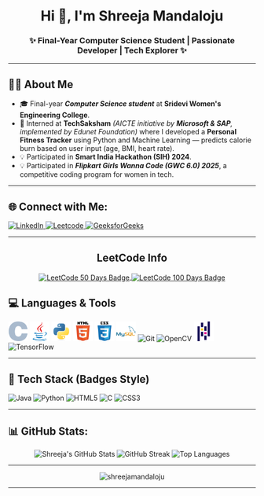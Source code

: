 <!-- Profile Header -->
<h1 align="center">Hi 👋, I'm Shreeja Mandaloju</h1>
<h3 align="center">✨ Final-Year Computer Science Student | Passionate Developer | Tech Explorer ✨</h3>

---

## 👩‍💻 About Me

- 🎓 Final-year ***Computer Science student*** at **Sridevi Women's Engineering College**.
- 🤖 Interned at **TechSaksham** *(AICTE initiative by **Microsoft & SAP**, implemented by Edunet Foundation)* where I developed a **Personal Fitness Tracker** using Python and Machine Learning — predicts calorie burn based on user input (age, BMI, heart rate).
- 💡 Participated in **Smart India Hackathon (SIH) 2024**.
- 💡 Participated in ***Flipkart Girls Wanna Code (GWC 6.0) 2025***, a competitive coding program for women in tech.

---

## 🌐 Connect with Me:

<p align="left">
  <a href="https://linkedin.com/in/shreejamandaloju" target="_blank">
    <img src="https://raw.githubusercontent.com/rahuldkjain/github-profile-readme-generator/master/src/images/icons/Social/linked-in-alt.svg" alt="LinkedIn" height="30" width="40" />
  </a>
  <a href="https://www.leetcode.com/shreejam21" target="_blank">
    <img src="https://raw.githubusercontent.com/rahuldkjain/github-profile-readme-generator/master/src/images/icons/Social/leet-code.svg" alt="Leetcode" height="30" width="40" />
  </a>
  <a href="https://auth.geeksforgeeks.org/user/shreejamandaloju" target="_blank">
    <img src="https://raw.githubusercontent.com/rahuldkjain/github-profile-readme-generator/master/src/images/icons/Social/geeks-for-geeks.svg" alt="GeeksforGeeks" height="30" width="40" />
  </a>
</p>

---

<div align="center"> 
  <h2 align="center">LeetCode Info</h2>  
  <p align="center">
    <!-- 50 Days Badge (Logo Background Version) -->
    <a href="https://leetcode.com/ShreejaMandaloju/" target="_blank">
      <img align="center" src="https://assets.leetcode.com/static_assets/public/images/LeetCode_logo_rvs.png" alt="LeetCode 50 Days Badge" height="200" width="200" />
    </a>
    <!-- 100 Days Badge -->
    <a href="https://leetcode.com/ShreejaMandaloju/" target="_blank">
      <img align="center" src="https://assets.leetcode.com/static_assets/marketing/2024-100.gif" alt="LeetCode 100 Days Badge" height="200" width="200" />
    </a>
  </p>
</div>

## 💻 Languages & Tools

<p align="left">
  <img src="https://raw.githubusercontent.com/devicons/devicon/master/icons/c/c-original.svg" alt="C" width="40" height="40"/>
  <img src="https://raw.githubusercontent.com/devicons/devicon/master/icons/java/java-original.svg" alt="Java" width="40" height="40"/>
  <img src="https://raw.githubusercontent.com/devicons/devicon/master/icons/python/python-original.svg" alt="Python" width="40" height="40"/>
  <img src="https://raw.githubusercontent.com/devicons/devicon/master/icons/html5/html5-original-wordmark.svg" alt="HTML" width="40" height="40"/>
  <img src="https://raw.githubusercontent.com/devicons/devicon/master/icons/css3/css3-original-wordmark.svg" alt="CSS" width="40" height="40"/>
  <img src="https://raw.githubusercontent.com/devicons/devicon/master/icons/mysql/mysql-original-wordmark.svg" alt="MySQL" width="40" height="40"/>
  <img src="https://www.vectorlogo.zone/logos/git-scm/git-scm-icon.svg" alt="Git" width="40" height="40"/>
  <img src="https://www.vectorlogo.zone/logos/opencv/opencv-icon.svg" alt="OpenCV" width="40" height="40"/>
  <img src="https://raw.githubusercontent.com/devicons/devicon/2ae2a900d2f041da66e950e4d48052658d850630/icons/pandas/pandas-original.svg" alt="Pandas" width="40" height="40"/>
  <img src="https://www.vectorlogo.zone/logos/tensorflow/tensorflow-icon.svg" alt="TensorFlow" width="40" height="40"/>
</p>

---

## 🧠 Tech Stack (Badges Style)

![Java](https://img.shields.io/badge/java-%23ED8B00.svg?style=for-the-badge&logo=openjdk&logoColor=white) 
![Python](https://img.shields.io/badge/python-3670A0?style=for-the-badge&logo=python&logoColor=ffdd54) 
![HTML5](https://img.shields.io/badge/html5-%23E34F26.svg?style=for-the-badge&logo=html5&logoColor=white) 
![C](https://img.shields.io/badge/c-%2300599C.svg?style=for-the-badge&logo=c&logoColor=white) 
![CSS3](https://img.shields.io/badge/css3-%231572B6.svg?style=for-the-badge&logo=css3&logoColor=white)

---

## 📊 GitHub Stats:

<p align="center">
  <img src="https://github-readme-stats.vercel.app/api?username=ShreejaMandaloju&theme=transparent&hide_border=false&include_all_commits=true&count_private=true" alt="Shreeja's GitHub Stats" />
  <img src="https://nirzak-streak-stats.vercel.app/?user=ShreejaMandaloju&theme=transparent&hide_border=false" alt="GitHub Streak" />
  <img src="https://github-readme-stats.vercel.app/api/top-langs/?username=ShreejaMandaloju&theme=transparent&hide_border=false&layout=compact" alt="Top Languages" />
</p>

---

<p align="center">
  <img src="https://komarev.com/ghpvc/?username=ShreejaMandaloju&label=Profile%20views&color=0e75b6&style=flat" alt="shreejamandaloju" />
</p>

---
<!-- Proudly created with GPRM ( https://gprm.itsvg.in ) -->
